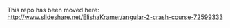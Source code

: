 This repo has been moved here: http://www.slideshare.net/ElishaKramer/angular-2-crash-course-72599333
